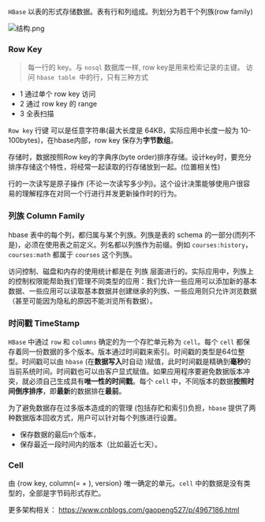 `HBase` 以表的形式存储数据。表有行和列组成。列划分为若干个列族(row family)

![结构.png](https://upload-images.jianshu.io/upload_images/6393906-45364b879fa69935.png?imageMogr2/auto-orient/strip%7CimageView2/2/w/1240)

### Row Key

> 每一行的 key。与 `nosql` 数据库一样, row key是用来检索记录的主键。
> 访问 `hbase table `中的行，只有三种方式

- 1 通过单个 row key 访问
- 2 通过 row key 的 range
- 3 全表扫描

`Row key` 行键 可以是任意字符串(最大长度是 64KB，实际应用中长度一般为 10-100bytes)，在hbase内部，row key 保存为**字节数组**。

存储时，数据按照Row key的字典序(byte order)排序存储。设计key时，要充分排序存储这个特性，将经常一起读取的行存储放到一起。(位置相关性)

行的一次读写是原子操作 (不论一次读写多少列)。这个设计决策能够使用户很容易的理解程序在对同一个行进行并发更新操作时的行为。

### 列族 Column Family

hbase 表中的每个列，都归属与某个列族。列族是表的 schema 的一部分(而列不是)，必须在使用表之前定义。列名都以列族作为前缀。例如 `courses:history`，`courses:math` 都属于 `courses` 这个列族。

访问控制、磁盘和内存的使用统计都是在 列族 层面进行的。实际应用中，列族上的控制权限能帮助我们管理不同类型的应用：我们允许一些应用可以添加新的基本数据、一些应用可以读取基本数据并创建继承的列族、一些应用则只允许浏览数据（甚至可能因为隐私的原因不能浏览所有数据）。

### 时间戳 TimeStamp

`HBase` 中通过 `row` 和 `columns` 确定的为一个存贮单元称为 `cell`。每个 `cell` 都保存着同一份数据的多个版本。版本通过时间戳来索引。时间戳的类型是64位整型。时间戳可以由 `hbase` (在**数据写入**时自动 )赋值，此时时间戳是精确到**毫秒**的当前系统时间。时间戳也可以由客户显式赋值。如果应用程序要避免数据版本冲突，就必须自己生成具有**唯一性的时间戳**。每个 `cell` 中，不同版本的数据**按照时间倒序排序**，即**最新**的数据排在**最前**。

为了避免数据存在过多版本造成的的管理 (包括存贮和索引)负担，`hbase` 提供了两种数据版本回收方式，用户可以针对每个列族进行设置。

- 保存数据的最后n个版本，
- 保存最近一段时间内的版本（比如最近七天）。

### Cell

由 {row key, column(= + ), version} 唯一确定的单元。`cell` 中的数据是没有类型的，全部是字节码形式存贮。

更多架构相关： https://www.cnblogs.com/gaopeng527/p/4967186.html
